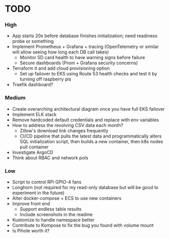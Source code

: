 # TODO

### High 
- App starts 20s before database finishes initialization; need readiness probe or something
- Implement Prometheus + Grafana + tracing (OpenTelemetry or similar will allow seeing how long each DB call takes)
    - Monitor SD card health to have warning signs before failure
    - Secure dashboards (Prom + Grafana security concerns)
- Terraform it and add cloud provisioning option
    - Set up failover to EKS using Route 53 health checks and test it by turning off raspberry pis
- Traefik dashboard? 

### Medium
- Create overarching architectural diagram once you have full EKS failover
- Implement ELK stack
- Remove hardcoded default credentials and replace with env variables
- How to address the revolving CSV data each month?
    - Zillow's download link changes frequently
    - CI/CD pipeline that pulls the latest data and programmatically alters SQL initialization script, then builds a new container, then k8s nodes pull container
- Investigate ArgoCD
- Think about RBAC and network pols

### Low
- Script to control RPi GPIO-4 fans
- Longhorn (not required for my read-only database but will be good to experiment in the future)
- Alter docker-compose + ECS to use new containers
- Improve front end 
    - Support endless table results
    - Include screenshots in the readme
- Kustomize to handle namespace better
- Contribute to Kompose to fix the bug you found with volume mount
- Is Pihole worth it?